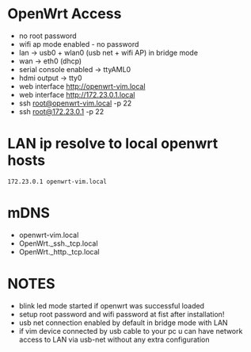 # OpenWrt Access

+ no root password
+ wifi ap mode enabled - no password
+ lan -> usb0 + wlan0 (usb net + wifi AP) in bridge mode
+ wan -> eth0 (dhcp)
+ serial console enabled -> ttyAML0
+ hdmi output -> tty0
+ web interface http://openwrt-vim.local
+ web interface http://172.23.0.1.local
+ ssh root@openwrt-vim.local -p 22
+ ssh root@172.23.0.1 -p 22

# LAN ip resolve to local openwrt hosts

    172.23.0.1 openwrt-vim.local

# mDNS

+ openwrt-vim.local
+ OpenWrt._ssh._tcp.local
+ OpenWrt._http._tcp.local

# NOTES

+ blink led mode started if openwrt was successful loaded
+ setup root password and wifi password at fist after installation!
+ usb net connection enabled by default in bridge mode with LAN
+ if vim device connected by usb cable to your pc u can have network access to LAN via usb-net without any extra configuration

